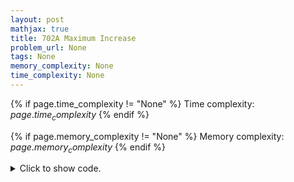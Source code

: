 ```yaml
---
layout: post
mathjax: true
title: 702A Maximum Increase
problem_url: None
tags: None
memory_complexity: None
time_complexity: None
---
```




{% if page.time_complexity != "None" %}
Time complexity: ${{ page.time_complexity }}$
{% endif %}

{% if page.memory_complexity != "None" %}
Memory complexity: ${{ page.memory_complexity }}$
{% endif %}

<details>
<summary>
<p style="display:inline">Click to show code.</p>
</summary>
```cpp
{% raw %}
using namespace std;
int n;
int a[100010];
int solve(void)
{
    int ans = 1;
    int cur = 1;
    for (int i = 1; i < n; ++i)
    {
        if (a[i] > a[i - 1])
            ++cur;
        else
            cur = 1;
        ans = max(ans, cur);
    }
    return ans;
}
int main(void)
{
    cin >> n;
    for (int i = 0; i < n; ++i)
        cin >> a[i];
    cout << solve() << endl;
    return 0;
}

{% endraw %}
```
</details>

